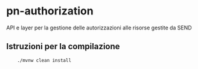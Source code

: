 # pn-authorization
API e layer per la gestione delle autorizzazioni alle risorse gestite da SEND


## Istruzioni per la compilazione

```bash
    ./mvnw clean install
```

